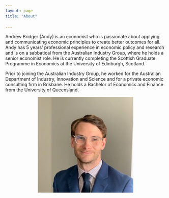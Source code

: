 ```yaml
---
layout: page
title: "About"

---
```


Andrew Bridger (Andy) is an economist who is passionate about applying and communicating economic principles to create better outcomes for all. Andy has 5 years’ professional experience in economic policy and research and is on a sabbatical from the Australian Industry Group, where he holds a senior economist role. He is currently completing the Scottish Graduate Programme in Economics at the University of Edinburgh, Scotland.  

Prior to joining the Australian Industry Group, he worked for the Australian Department of Industry, Innovation and Science and for a private economic consulting firm in Brisbane. He holds a Bachelor of Economics and Finance from the University of Queensland.

<div style="text-align: center"><img src="https://raw.githubusercontent.com/andybridger/resume/main/andy.jpeg" width="300" /></div>
